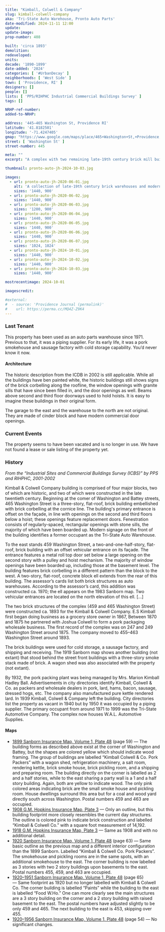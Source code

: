 ```yaml
---
title: "Kimball, Colwell & Company"
slug: kimball-colwell-company
aka: 'Tri-State Auto Warehouse, Pronto Auto Parts'
date-modified: 2024-11-11 12:00
update:
update-image:
prop-number: 408

built: 'circa 1893'
demolition:
redeveloped:
units:
decade: '1890-1899'
date-added: '2024'
categories: [ '#UrbanDecay' ]
neighborhoods: [ 'West Side' ]
town: [ 'Providence, RI' ]
designers: []
people: []
lists: [ 'PPS/RIHPHC Industrial Commercial Buildings Survey' ]
tags: []

NRHP-ref-number:
added-to-NRHP:

address: '445–465 Washington St, Providence RI'
latitude: '41.8182501'
longitude: '-71.4247405'
gmap: "https://www.google.com/maps/place/465+Washington+St,+Providence,+RI+02903/@41.8182501,-71.4247405,19.31z/data=!4m15!1m8!3m7!1s0x89e445129ccddaa9:0xf63412a396d0071a!2sWashington+St,+Providence,+RI!3b1!8m2!3d41.8210456!4d-71.4175499!16s%2Fg%2F1vljhbvv!3m5!1s0x89e44574732ae9cb:0x7052361a7a93ebc0!8m2!3d41.8181066!4d-71.4245399!16s%2Fg%2F11c1kzn0kg?entry=ttu&g_ep=EgoyMDI0MTEwNi4wIKXMDSoASAFQAw%3D%3D"
street: [ 'Washington St' ]
street-number: 445

meta: ""
excerpt: "A complex with two remaining late-19th century brick mill buildings remaining, though newer additions and layers of paint obscure them"

thumbnail: pronto-auto-jh-2024-10-03.jpg

images:
  - url: pronto-auto-jh-2020-06-01.jpg
    alt: 'A collection of late-19th century brick warehouses and modern, mid-to-late 20th century cinder block buildings in a neighborhood moving from industrial to residential. The buildings are all painted white and boarded up or bricked in windows and doorways.'
    sizes: '1440, 900'
  - url: pronto-auto-jh-2020-06-02.jpg
    sizes: '1440, 900'
  - url: pronto-auto-jh-2020-06-03.jpg
    sizes: '1200, 900'
  - url: pronto-auto-jh-2020-06-04.jpg
    sizes: '1440, 900'
  - url: pronto-auto-jh-2020-06-05.jpg
    sizes: '1440, 900'
  - url: pronto-auto-jh-2020-06-06.jpg
    sizes: '1440, 900'
  - url: pronto-auto-jh-2020-06-07.jpg
    sizes: '1024, 1024'
  - url: pronto-auto-jh-2024-10-01.jpg
    sizes: '1440, 900'
  - url: pronto-auto-jh-2024-10-02.jpg
    sizes: '1440, 900'
  - url: pronto-auto-jh-2024-10-03.jpg
    sizes: '1440, 900'

mostrecentimage: 2024-10-01

imagescredit:

#external:
#  - source: 'Providence Journal (permalink)'
#    url: https://perma.cc/MQ4Z-Z9K4
---
```


### Last Tenant

This property has been used as an auto parts warehouse since 1971. Previous to that, it was a piping supplier. For its early life, it was a pork smokehouse and sausage factory with cold storage capability. You’d never know it now.

#### Architecture

The historic description from the <span class="abbr">ICDB</span> in 2002 is still applicable. While all the buildings have ben painted white, the historic buildings still shows signs of the brick corbelling along the roofline, the window openings with granite sills that have since been filled in, and the door openings as well. Beams above second and third floor doorways used to hold hoists. It is easy to imagine these buildings in their original form.

The garage to the east and the warehouse to the north are not original. They are made of cinder block and have modern commercial door openings.


### Current Events

The property seems to have been vacated and is no longer in use. We have not found a lease or sale listing of the property yet.


### History

_From the “Industrial Sites and Commercial Buildings Survey (ICBS)” by PPS and RIHPHC, 2001-2002_

Kimball & Colwell Company building is comprised of four major blocks, two of which are historic, and two of which were constructed in the late twentieth century. Beginning at the comer of Washington and Battey streets, 465 Washington Street is a three-story, flat-roof, brick building embellished with brick corbelling at the cornice line. The building's primary entrance is offset on the façade, in line with openings on the second and third floors below a hoist; these openings feature replacement doors. Fenestration consists of regularly-spaced, rectangular openings with stone sills, the majority of which have been boarded up. Modern signage on the front of the building identifies a former occupant as the Tri-State Auto Warehouse.

To the east stands 459 Washington Street, a two-and-one-half-story, flat-roof, brick building with an offset vehicular entrance on its façade. The entrance features a metal roll top door set below a large opening on the second story with a pulley and hoist mechanism. The majority of window openings have been boarded up, including those at the basement level. The building features brick corbelling in a different pattern than the block to the west. A two-story, flat-roof, concrete block ell extends from the rear of this building. The assessor’s cards list both brick structures as auto warehouses. According to the assessor’s card, this addition was constructed ca. 1970; the ell appears on the 1983 Sanborn map. Two vehicular entrances are located on the north elevation of this ell. […]

The two brick structures of the complex (459 and 465 Washington Street) were constructed ca. 1893 for the Kimball & Colwell Company. E.S Kimball first began doing business as a grocery store owner in 1867, Between 1870 and 1875 he partnered with Joshua Colwell to form a pork packaging wholesale business. The first record of the complex was on 247 and 249 Washington Street around 1875. The company moved to 455–463 Washington Street around 1893.

The brick buildings were used for cold storage, a sausage factory, and shipping and receiving. The 1919 Sanborn map shows another building (not extant) that stood behind the street front buildings with a three-story smoke stack made of brick. A wagon shed was also associated with the property (not extant).

By 1932, the pork packing plant was being managed by Mrs. Marion Kimball Hadley Ball. Advertisements in city directories identify Kimball, Colwell & Co. as packers and wholesale dealers in pork, lard, hams, bacon, sausage, dressed hogs, etc. The company also manufactured pure kettle rendered lard. In 1939 Kimball, Colwell & Company left the building. City directories list the property as vacant in 1940 but by 1950 it was occupied by a piping supplier. The primary occupant from around 1971 to 1999 was the Tri-State Automotive Company. The complex now houses W.A.L. Automotive Supplies.

#### Maps

+ [1899 Sanborn Insurance Map, Volume 1, Plate 48](http://hdl.loc.gov/loc.gmd/g3774pm.g3774pm_g08099189901) (page 59) — The building forms as described above exist at the corner of Washington and Battey, but the shapes are colored yellow which should indicate wood framing. The group of buildings are labelled “Kimball Colwell & Co. Pork Packers” with a wagon shed, refrigeration machinery, a salt room, rendering kettle, brick smoke house, brick pickling room, and a shipping and preparing room. The building directly on the corner is labelled as 2 and a half stories, while to the east sharing a party wall is a 1 and a half story building. Again, both are yellow to indicate wood. The only pink colored areas indicating brick are the small smoke house and pickling room. House dwellings surround this area but for a coal and wood yard directly south across Washington. Postal numbers 459 and 463 are occupied.
+ [1908 G.M. Hopkins Insurance Map, Plate 3](https://t93c12bb2a2098924.starter1ua.preservica.com/uncategorized/IO_4a959b55-2b10-4c82-83c7-3e8cbd84742c/) — Only an outline, but this building footprint more closely resembles the current day structures. The outline is colored pink to indicate brick construction and labelled “Kimball & Colwell Co.” with a square foot measurement of 14,192.
+ [1918 G.M. Hopkins Insurance Map, Plate 3](https://t93c12bb2a2098924.starter1ua.preservica.com/uncategorized/IO_5a076ea2-bdec-4523-8e6e-bce090281895/) — Same as 1908 and with no additional detail.
+ [1920 Sanborn Insurance Map, Volume 1, Plate 48](http://hdl.loc.gov/loc.gmd/g3774pm.g3774pm_g08099192001) (page 63) — Same basic outline as the previous map and a different interior configuration than the 1899 Sanborn. Labelled “Kimball & Colwell Co. Pork Packers”. The smokehouse and pickling rooms are in the same spots, with an additional smokehouse to the east. The corner building is now labelled as 3 stories with two 2 story buildings upon basements to the east. Postal numbers 455, 459, and 463 are occupied.
+ [1920–1951 Sanborn Insurance Map, Volume 1, Plate 48](http://hdl.loc.gov/loc.gmd/g3774pm.g3774pm_g08099195101) (page 65) — Same footprint as 1920 but no longer labelled with Kimball & Colwell Co. The corner building is labelled “Paints” while the building to the east is labelled “Food W.Ho.” One can more clearly see the main structures are a 3 story building on the corner and a 2 story building with raised basement to the east. The postal numbers have adjusted slightly to be only 459 and 465. The next building to the east is 453, skipping over 455.
+ [1920–1956 Sanborn Insurance Map, Volume 1, Plate 48](http://hdl.loc.gov/loc.gmd/g3774pm.g3774pm_g08099195601) (page 54) — No significant changes.
